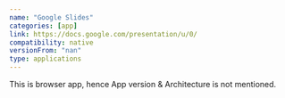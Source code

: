 ```yaml
---
name: "Google Slides"
categories: [app]
link: https://docs.google.com/presentation/u/0/
compatibility: native
versionFrom: "nan"
type: applications
---
```


This is browser app, hence App version & Architecture is not mentioned.
